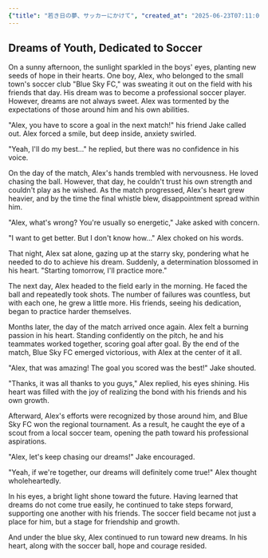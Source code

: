```yaml
---
{"title": "若き日の夢、サッカーにかけて", "created_at": "2025-06-23T07:11:06.503871+09:00"}
---
```


## Dreams of Youth, Dedicated to Soccer

On a sunny afternoon, the sunlight sparkled in the boys' eyes, planting new seeds of hope in their hearts. One boy, Alex, who belonged to the small town's soccer club "Blue Sky FC," was sweating it out on the field with his friends that day. His dream was to become a professional soccer player. However, dreams are not always sweet. Alex was tormented by the expectations of those around him and his own abilities.

"Alex, you have to score a goal in the next match!" his friend Jake called out. Alex forced a smile, but deep inside, anxiety swirled.

"Yeah, I'll do my best..." he replied, but there was no confidence in his voice.

On the day of the match, Alex's hands trembled with nervousness. He loved chasing the ball. However, that day, he couldn't trust his own strength and couldn't play as he wished. As the match progressed, Alex's heart grew heavier, and by the time the final whistle blew, disappointment spread within him.

"Alex, what's wrong? You're usually so energetic," Jake asked with concern.

"I want to get better. But I don't know how..." Alex choked on his words.

That night, Alex sat alone, gazing up at the starry sky, pondering what he needed to do to achieve his dream. Suddenly, a determination blossomed in his heart. "Starting tomorrow, I'll practice more."

The next day, Alex headed to the field early in the morning. He faced the ball and repeatedly took shots. The number of failures was countless, but with each one, he grew a little more. His friends, seeing his dedication, began to practice harder themselves.

Months later, the day of the match arrived once again. Alex felt a burning passion in his heart. Standing confidently on the pitch, he and his teammates worked together, scoring goal after goal. By the end of the match, Blue Sky FC emerged victorious, with Alex at the center of it all.

"Alex, that was amazing! The goal you scored was the best!" Jake shouted.

"Thanks, it was all thanks to you guys," Alex replied, his eyes shining. His heart was filled with the joy of realizing the bond with his friends and his own growth.

Afterward, Alex's efforts were recognized by those around him, and Blue Sky FC won the regional tournament. As a result, he caught the eye of a scout from a local soccer team, opening the path toward his professional aspirations.

"Alex, let's keep chasing our dreams!" Jake encouraged.

"Yeah, if we're together, our dreams will definitely come true!" Alex thought wholeheartedly.

In his eyes, a bright light shone toward the future. Having learned that dreams do not come true easily, he continued to take steps forward, supporting one another with his friends. The soccer field became not just a place for him, but a stage for friendship and growth.

And under the blue sky, Alex continued to run toward new dreams. In his heart, along with the soccer ball, hope and courage resided.
